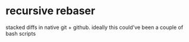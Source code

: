 # recursive rebaser

stacked diffs in native git + github. ideally this could've been a couple of bash scripts
